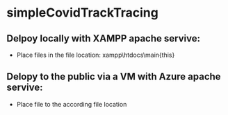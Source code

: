 # simpleCovidTrackTracing

## Delpoy locally with XAMPP apache servive:
- Place files in the file location: xampp\htdocs\main\{this}

## Delopy to the public via a VM with Azure apache servive:
- Place file to the according file location
